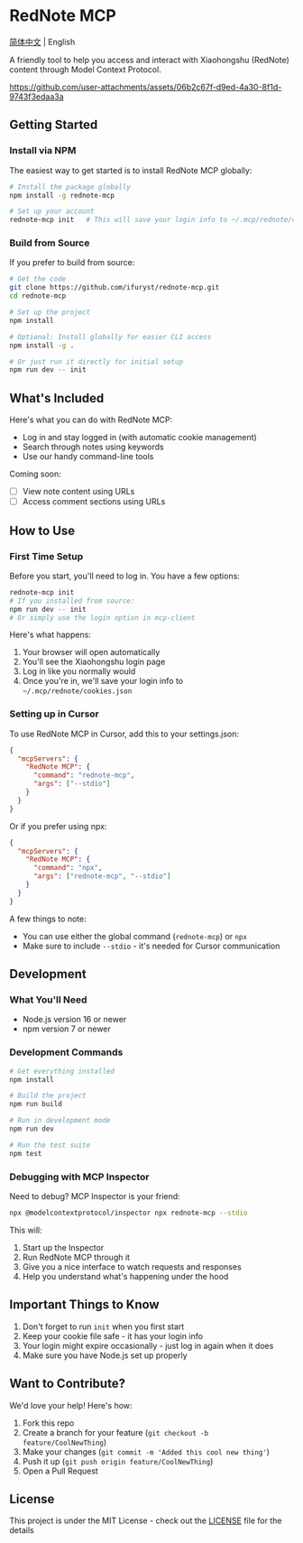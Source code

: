# RedNote MCP

[简体中文](https://github.com/iFurySt/RedNote-MCP) | English

A friendly tool to help you access and interact with Xiaohongshu (RedNote) content through Model Context Protocol.

https://github.com/user-attachments/assets/06b2c67f-d9ed-4a30-8f1d-9743f3edaa3a

## Getting Started

### Install via NPM

The easiest way to get started is to install RedNote MCP globally:

```bash
# Install the package globally
npm install -g rednote-mcp

# Set up your account
rednote-mcp init   # This will save your login info to ~/.mcp/rednote/cookies.json
```

### Build from Source

If you prefer to build from source:

```bash
# Get the code
git clone https://github.com/ifuryst/rednote-mcp.git
cd rednote-mcp

# Set up the project
npm install

# Optional: Install globally for easier CLI access
npm install -g .

# Or just run it directly for initial setup
npm run dev -- init
```

## What's Included

Here's what you can do with RedNote MCP:
- Log in and stay logged in (with automatic cookie management)
- Search through notes using keywords
- Use our handy command-line tools

Coming soon:
- [ ] View note content using URLs
- [ ] Access comment sections using URLs

## How to Use

### First Time Setup

Before you start, you'll need to log in. You have a few options:

```bash
rednote-mcp init
# If you installed from source:
npm run dev -- init
# Or simply use the login option in mcp-client
```

Here's what happens:
1. Your browser will open automatically
2. You'll see the Xiaohongshu login page
3. Log in like you normally would
4. Once you're in, we'll save your login info to `~/.mcp/rednote/cookies.json`

### Setting up in Cursor

To use RedNote MCP in Cursor, add this to your settings.json:

```json
{
  "mcpServers": {
    "RedNote MCP": {
      "command": "rednote-mcp",
      "args": ["--stdio"]
    }
  }
}
```

Or if you prefer using npx:

```json
{
  "mcpServers": {
    "RedNote MCP": {
      "command": "npx",
      "args": ["rednote-mcp", "--stdio"]
    }
  }
}
```

A few things to note:
- You can use either the global command (`rednote-mcp`) or `npx`
- Make sure to include `--stdio` - it's needed for Cursor communication

## Development

### What You'll Need

- Node.js version 16 or newer
- npm version 7 or newer

### Development Commands

```bash
# Get everything installed
npm install

# Build the project
npm run build

# Run in development mode
npm run dev

# Run the test suite
npm test
```

### Debugging with MCP Inspector

Need to debug? MCP Inspector is your friend:

```bash
npx @modelcontextprotocol/inspector npx rednote-mcp --stdio
```

This will:
1. Start up the Inspector
2. Run RedNote MCP through it
3. Give you a nice interface to watch requests and responses
4. Help you understand what's happening under the hood

## Important Things to Know

1. Don't forget to run `init` when you first start
2. Keep your cookie file safe - it has your login info
3. Your login might expire occasionally - just log in again when it does
4. Make sure you have Node.js set up properly

## Want to Contribute?

We'd love your help! Here's how:

1. Fork this repo
2. Create a branch for your feature (`git checkout -b feature/CoolNewThing`)
3. Make your changes (`git commit -m 'Added this cool new thing'`)
4. Push it up (`git push origin feature/CoolNewThing`)
5. Open a Pull Request

## License

This project is under the MIT License - check out the [LICENSE](LICENSE) file for the details 
